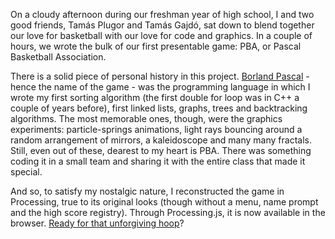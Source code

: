 On a cloudy afternoon during our freshman year of high school, I and two good friends, Tamás Plugor and Tamás Gajdó, sat down to blend together our love for basketball with our love for code and graphics. In a couple of hours, we wrote the bulk of our first presentable game: PBA, or Pascal Basketball Association.

There is a solid piece of personal history in this project. [Borland Pascal](https://en.wikipedia.org/wiki/Turbo_Pascal) - hence the name of the game - was the programming language in which I wrote my first sorting algorithm (the first double for loop was in C++ a couple of years before), first linked lists, graphs, trees and backtracking algorithms. The most memorable ones, though, were the graphics experiments: particle-springs animations, light rays bouncing around a random arrangement of mirrors, a kaleidoscope and many many fractals. Still, even out of these, dearest to my heart is PBA. There was something coding it in a small team and sharing it with the entire class that made it special.

And so, to satisfy my nostalgic nature, I reconstructed the game in Processing, true to its original looks (though without a menu, name prompt and the high score registry). Through Processing.js, it is now available in the browser. [Ready for that unforgiving hoop](http://pickled-plugins.github.io/pba/)?